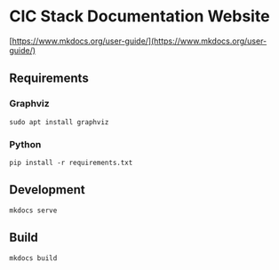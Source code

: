 # CIC Stack Documentation Website 

[https://www.mkdocs.org/user-guide/](https://www.mkdocs.org/user-guide/)
## Requirements
### Graphviz

```
sudo apt install graphviz
```
### Python
```
pip install -r requirements.txt
```

## Development
```
mkdocs serve
```

## Build
```
mkdocs build
```
